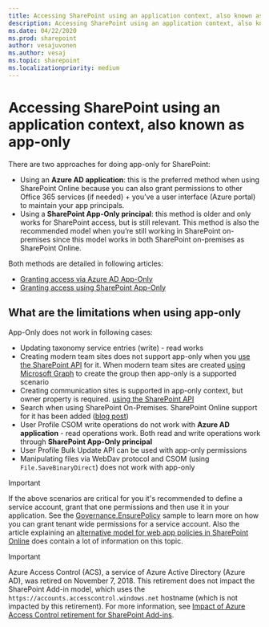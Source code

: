 ```yaml
---
title: Accessing SharePoint using an application context, also known as app-only
description: Accessing SharePoint using an application context, also known as app-only
ms.date: 04/22/2020
ms.prod: sharepoint
author: vesajuvonen
ms.author: vesaj
ms.topic: sharepoint
ms.localizationpriority: medium
---
```


# Accessing SharePoint using an application context, also known as app-only

There are two approaches for doing app-only for SharePoint: 
 - Using an **Azure AD application**: this is the preferred method when using SharePoint Online because you can also grant permissions to other Office 365 services (if needed) + you’ve a user interface (Azure portal) to maintain your app principals.
 - Using a **SharePoint App-Only principal**: this method is older and only works for SharePoint access, but is still relevant. This method is also the recommended model when you’re still working in SharePoint on-premises since this model works in both SharePoint on-premises as SharePoint Online.

Both methods are detailed in following articles: 
 - [Granting access via Azure AD App-Only](security-apponly-azuread.md)
 - [Granting access using SharePoint App-Only](security-apponly-azureacs.md)

## What are the limitations when using app-only

App-Only does not work in following cases:

 - Updating taxonomy service entries (write) - read works
 - Creating modern team sites does not support app-only when you [use the SharePoint API](https://github.com/SharePoint/PnP-Sites-Core/blob/master/Core/OfficeDevPnP.Core/Sites/SiteCollection.cs) for it. When modern team sites are created [using Microsoft Graph](https://github.com/SharePoint/PnP-Sites-Core/blob/master/Core/OfficeDevPnP.Core/Framework/Graph/UnifiedGroupsUtility.cs) to create the group then app-only is a supported scenario
 - Creating communication sites is supported in app-only context, but owner property is required. [using the SharePoint API](https://docs.microsoft.com/sharepoint/dev/apis/site-creation-rest)
 - Search when using SharePoint On-Premises. SharePoint Online support for it has been added ([blog post](https://blogs.msdn.microsoft.com/vesku/2016/03/07/using-add-in-only-app-only-permissions-with-search-queries-in-sharepoint-online/))
 - User Profile CSOM write operations do not work with **Azure AD application** - read operations work. Both read and write operations work through **SharePoint App-Only principal**
 - User Profile Bulk Update API can be used with app-only permissions
 - Manipulating files via WebDav protocol and CSOM (using `File.SaveBinaryDirect`) does not work with app-only

> [!IMPORTANT]
> If the above scenarios are critical for you it's recommended to define a service account, grant that one permissions and then use it in your application. See the [Governance.EnsurePolicy](https://github.com/SharePoint/PnP/tree/master/Solutions/Governance.EnsurePolicy) sample to learn more on how you can grant tenant wide permissions for a service account. Also the article explaining an [alternative model for web app policies in SharePoint Online](security-webapppolicies.md) does contain a lot of information on this topic.

> [!IMPORTANT]
> Azure Access Control (ACS), a service of Azure Active Directory (Azure AD), was retired on November 7, 2018. This retirement does not impact the SharePoint Add-in model, which uses the `https://accounts.accesscontrol.windows.net` hostname (which is not impacted by this retirement). For more information, see [Impact of Azure Access Control retirement for SharePoint Add-ins](https://developer.microsoft.com/office/blogs/impact-of-azure-access-control-deprecation-for-sharepoint-add-ins).
